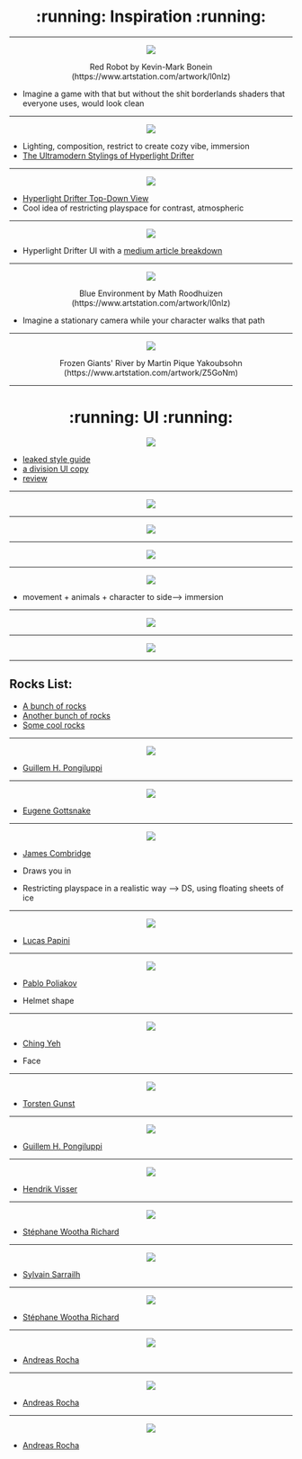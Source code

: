 <h1 align="center"> :running: Inspiration :running: </a> </h1>

_____________________________________________________________________________________________

<p align="center">
<img src="https://user-images.githubusercontent.com/44952272/48558028-56e5a400-e93c-11e8-8c94-ab3dcabd5caf.jpg">
</a>
</p>

<p align="center">Red Robot by Kevin-Mark Bonein (https://www.artstation.com/artwork/l0nlz) </p>

- Imagine a game with that but without the shit borderlands shaders that everyone uses, would look clean
_____________________

<p align="center">
<img src="https://user-images.githubusercontent.com/44952272/48557723-9f509200-e93b-11e8-9899-1f625dd7b96f.gif">
</a>
</p>

- Lighting, composition, restrict to create cozy vibe, immersion
- [The Ultramodern Stylings of Hyperlight Drifter](http://www.gamasutra.com/blogs/KrisLigman/20131030/203652/The_ultramodern_stylings_of_Hyper_Light_Drifter.php)
_____________________

<p align="center">
<img src="https://user-images.githubusercontent.com/44952272/48557568-3f59eb80-e93b-11e8-9245-35a43e3d6e39.jpg">
</a>
</p>

- [Hyperlight Drifter Top-Down View](https://shutupndraw.com/2018/02/05/pixel-part-2-top-view-hyper-light-drifter/)
- Cool idea of restricting playspace for contrast, atmospheric

_____________________

<p align="center">
<img src="https://user-images.githubusercontent.com/44952272/48557451-e38f6280-e93a-11e8-9d14-359cc63704c3.jpeg">
</a>
</p>

- Hyperlight Drifter UI with a [medium article breakdown](https://medium.com/the-space-ape-games-experience/hyper-light-drifter-ui-breakdown-c2d9cfe0a192)
_____________________

<p align="center">
<img src="https://user-images.githubusercontent.com/44952272/48557203-3a486c80-e93a-11e8-9f8e-caf1dde4c353.jpg">
</a>
</p>

<p align="center">Blue Environment by Math Roodhuizen (https://www.artstation.com/artwork/l0nlz) </p>

- Imagine a stationary camera while your character walks that path

_____________________

<p align="center">
<img src="https://user-images.githubusercontent.com/44952272/48572523-c28c3900-e95d-11e8-94b1-e713821a8982.png">
</a>
</p>

<p align="center">Frozen Giants' River by Martin Pique Yakoubsohn (https://www.artstation.com/artwork/Z5GoNm) </p>

_____________________

<h1 align="center"> :running: UI :running: </a> </h1>

<p align="center">
<img src="https://user-images.githubusercontent.com/44952272/48619817-d2555d00-e9f1-11e8-9364-3211f702915d.png">
</a>
</p>

- [leaked style guide](https://imgur.com/gallery/Y2HV1)
- [a division UI copy](https://www.dropbox.com/s/3pysv9g9bn09r4c/division_UI.psd.zip?dl=0)
- [review](http://thegrandarmy.com/2016/04/tom-clancys-the-division-a-user-interface-review/)
_____________________

<p align="center">
<img src="https://user-images.githubusercontent.com/44952272/48619999-8b1b9c00-e9f2-11e8-8c6a-c4738092c7dc.png">
</a>
</p>

___________________________________________________________________

<p align="center">
<img src="https://user-images.githubusercontent.com/44952272/48620186-46dccb80-e9f3-11e8-8d2a-cbba18a8491f.jpg">
</a>
</p>

___________________________________________________________________

<p align="center">
<img src="https://user-images.githubusercontent.com/44952272/48621643-3bd86a00-e9f8-11e8-86ed-ccf80a5ca2d4.gif">
</a>
</p>

___________________________________________________________________

<p align="center">
<img src="https://user-images.githubusercontent.com/44952272/48622162-ff0d7280-e9f9-11e8-8384-73341d5e7888.gif">
</a>
</p>

- movement + animals + character to side--> immersion

___________________________________________________________________

<p align="center">
<img src="https://user-images.githubusercontent.com/44952272/48621749-a2f61e80-e9f8-11e8-91c7-78e07f230c8e.jpg">
</a>
</p>

___________________________________________________________________

<p align="center">
<img src="https://user-images.githubusercontent.com/44952272/48619949-5c9dc100-e9f2-11e8-8c51-2ab5be505c6b.jpg">
</a>
</p>

___________________________________________________________________

## Rocks List:
- [A bunch of rocks](https://www.pinterest.com.au/lyee787/rocks2/)
- [Another bunch of rocks](https://www.pinterest.com.au/PolygonalMind/interesting-rock-formations-references/)
- [Some cool rocks](https://www.pinterest.com.au/pin/503347695849258338/)

___________________________________________________________________

<p align="center">
<img src="https://user-images.githubusercontent.com/44952272/49811494-8232a600-fdb7-11e8-9568-6ef027e4ccc8.png">
</a>
</p>

- [Guillem H. Pongiluppi](https://www.artstation.com/guillemhp)

___________________________________________________________________

<p align="center">
<img src="https://user-images.githubusercontent.com/44952272/49812555-c9219b00-fdb9-11e8-9781-996e432ea1dd.png">
</a>
</p>

- [Eugene Gottsnake](https://www.artstation.com/gottsnake)

___________________________________________________________________

<p align="center">
<img src="https://user-images.githubusercontent.com/44952272/49812923-92985000-fdba-11e8-8b0d-51663831a0ab.png">
</a>
</p>

- [James Combridge](https://www.artstation.com/jamescombridge)

- Draws you in

- Restricting playspace in a realistic way --> DS, using floating sheets of ice

___________________________________________________________________

<p align="center">
<img src="https://user-images.githubusercontent.com/44952272/49813220-19e5c380-fdbb-11e8-9503-9916ed5628c2.png">
</a>
</p>

- [Lucas Papini](https://www.artstation.com/lucaspapini)

___________________________________________________________________

<p align="center">
<img src="https://user-images.githubusercontent.com/44952272/49813446-91b3ee00-fdbb-11e8-968f-6e373ee7e76d.png">
</a>
</p>

- [Pablo Poliakov](https://www.artstation.com/searinox)

- Helmet shape

___________________________________________________________________

<p align="center">
<img src="https://user-images.githubusercontent.com/44952272/49813613-e9eaf000-fdbb-11e8-82b2-43f704903b8d.png">
</a>
</p>

- [Ching Yeh](https://www.artstation.com/chingyeh)

- Face

___________________________________________________________________

<p align="center">
<img src="https://user-images.githubusercontent.com/44952272/49813793-5e259380-fdbc-11e8-954d-ece55fd3381a.png">
</a>
</p>

- [Torsten Gunst](https://www.artstation.com/nerdbot)

___________________________________________________________________

<p align="center">
<img src="https://user-images.githubusercontent.com/44952272/49814186-371b9180-fdbd-11e8-91e6-bdfdd60a72f4.png">
</a>
</p>

- [Guillem H. Pongiluppi](https://www.artstation.com/guillemhp)

___________________________________________________________________

<p align="center">
<img src="https://user-images.githubusercontent.com/44952272/49814024-e99f2480-fdbc-11e8-9493-7f03e76f3e13.png">
</a>
</p>

- [Hendrik Visser](https://www.artstation.com/hendrikvisser)

___________________________________________________________________

<p align="center">
<img src="https://user-images.githubusercontent.com/44952272/49814274-67fbc680-fdbd-11e8-828c-4a7903817cf3.png">
</a>
</p>

- [Stéphane Wootha Richard](https://www.artstation.com/wootha)

___________________________________________________________________

<p align="center">
<img src="https://user-images.githubusercontent.com/44952272/49840441-84bcec00-fe07-11e8-9751-1fdcb962d1e4.png">
</a>
</p>

- [Sylvain Sarrailh](https://www.artstation.com/tohad)

___________________________________________________________________

<p align="center">
<img src="https://user-images.githubusercontent.com/44952272/49840528-e41afc00-fe07-11e8-9fa6-cace871b143e.png">
</a>
</p>

- [Stéphane Wootha Richard](https://www.artstation.com/wootha)

___________________________________________________________________

<p align="center">
<img src="https://user-images.githubusercontent.com/44952272/49840617-4542cf80-fe08-11e8-9bf2-2b156077eadd.png">
</a>
</p>

- [Andreas Rocha](https://www.artstation.com/andreasrocha)

___________________________________________________________________

<p align="center">
<img src="https://user-images.githubusercontent.com/44952272/49840694-a5d20c80-fe08-11e8-90c1-912e94282a61.png">
</a>
</p>

- [Andreas Rocha](https://www.artstation.com/andreasrocha)

___________________________________________________________________

<p align="center">
<img src="https://user-images.githubusercontent.com/44952272/49840796-1416cf00-fe09-11e8-81f9-d0f1f2f219fc.png">
</a>
</p>

- [Andreas Rocha](https://www.artstation.com/andreasrocha)








